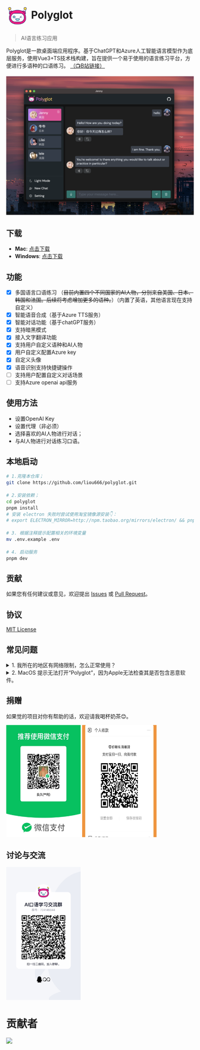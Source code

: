 # <img src="./public/favicon.ico" width="60px" align="center" alt="Polyglot icon"> Polyglot 
>  AI语言练习应用

Polyglot是一款桌面端应用程序。基于ChatGPT和Azure人工智能语言模型作为底层服务，使用Vue3+TS技术栈构建，旨在提供一个易于使用的语言练习平台，方便进行多语种的口语练习。 [（📺B站链接）](https://www.bilibili.com/video/BV1sM411L7cU/?share_source=copy_web&vd_source=da2f1bfceb26ae614cbaa8d4453a6c80)

<p align="center">
  <img width="" alt="Screenshot: Polyglot App running" src="./screenshot/0.1.0.png">
</p>

## 下载
- **Mac**: [点击下载](https://github.com/liou666/polyglot/releases/download/v0.2.0/Polyglot_0.2.0.dmg)
- **Windows**: [点击下载](https://github.com/liou666/polyglot/releases/download/v0.2.0/Polyglot_0.2.0.exe)


## 功能
- [x] 多国语言口语练习 （~~目前内置四个不同国家的AI人物，分别来自美国、日本、韩国和法国。后续将考虑增加更多的语种。~~）（内置了英语，其他语言现在支持自定义）
- [x] 智能语音合成（基于Azure TTS服务）
- [x] 智能对话功能（基于chatGPT服务）
- [x] 支持暗黑模式
- [x] 接入文字翻译功能
- [x] 支持用户自定义语种和AI人物
- [x] 用户自定义配置Azure key
- [x] 自定义头像
- [x] 语音识别支持快捷键操作
- [ ] 支持用户配置自定义对话场景
- [ ] 支持Azure openai api服务

## 使用方法
+ 设置OpenAI Key
+ 设置代理（非必须）
+ 选择喜欢的AI人物进行对话；
+ 与AI人物进行对话练习口语。



## 本地启动
```bash
# 1.克隆本仓库；
git clone https://github.com/liou666/polyglot.git

# 2.安装依赖；
cd polyglot
pnpm install 
# 安装 electron 失败时尝试使用淘宝镜像源安装👇：
# export ELECTRON_MIRROR=http://npm.taobao.org/mirrors/electron/ && pnpm i

# 3. 根据注释提示配置相关的环境变量
mv .env.example .env

# 4. 启动服务
pnpm dev
```


## 贡献
如果您有任何建议或意见，欢迎提出 [Issues](https://github.com/liou666/polyglot/issues) 或 [ Pull Request](https://github.com/liou666/polyglot/pulls)。

## 协议
[MIT License](./LICENSE)

## 常见问题

<details>
<summary>1. 我所在的地区有网络限制，怎么正常使用？</summary>

v0.2.0版本已兼容了api2d的接口，可以考虑使用[api2d](https://api2d.com/)的国内接口。另外项目支持设置代理，也可以通过自己搭建国内代理进行使用。

</details>

<details>
<summary>2. MacOS 提示无法打开“Polyglot”，因为Apple无法检查其是否包含恶意软件。</summary>

这个错误因为 macOS 操作系统中的 Gatekeeper 安全功能阻止了应用程序的运行。
要解决此问题，请按照以下步骤操作：

打开“系统偏好设置”并点击“安全性与隐私”。
在“通用”选项卡中，您将看到一个消息：“Polyglot”已被阻止。单击“仍要打开”。
或者，你可以单击“打开任何方式”以打开你的应用程序。
（可能需要使用管理员权限来打开应用程序。）

如果不想在每次打开应用程序时都执行这些步骤，则可以的应用程序添加到白名单中，以便在不受阻止的情况下运行。要将您的应用程序添加到白名单中，请执行以下操作：

打开终端并输入以下命令：

```sh
xattr -rd com.apple.quarantine /path/to/Polyglot.app
```
其中，/path/to/Polyglot.app 是你的应用程序的完整路径。

运行命令后，应用程序将被添加到白名单中，Gatekeeper 将不再阻止其运行。
</details>


## 捐赠
如果觉的项目对你有帮助的话，欢迎请我喝杯奶茶😊。

<p>
<img width="200" height="300" alt="" src="./public/donate/weixin.jpg">
<img width="200" height="300"  alt="" src="./public/donate/zhifubao.jpg">
</p>


## 讨论与交流

<img width="200" alt="Screenshot: Polyglot App running" src="./screenshot/chat.JPG">


# 贡献者
<div>
  <a href="https://github.com/liou666/polyglot/graphs/contributors">
    <img src="https://contrib.rocks/image?repo=liou666/polyglot" />
  </a>
</div>
